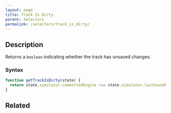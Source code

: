 ```yaml
---
layout: page
title: Track Is Dirty
parent: Selectors
permalink: /selectors/track_is_dirty/
---
```


## Description

Returns a `boolean` indicating whether the track has unsaved changes.

### Syntax

```js
function getTrackIsDirty(state) {
  return state.simulator.committedEngine !== state.simulator.lastSavedEngine;
}
```

## Related
